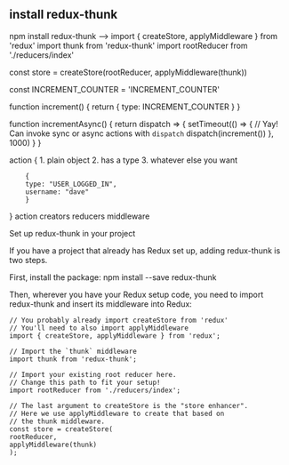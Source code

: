 ## install redux-thunk

npm install redux-thunk
--> 
import { createStore, applyMiddleware } from 'redux'
import thunk from 'redux-thunk'
import rootReducer from './reducers/index'

const store = createStore(rootReducer, applyMiddleware(thunk))


const INCREMENT_COUNTER = 'INCREMENT_COUNTER'

function increment() {
  return {
    type: INCREMENT_COUNTER
  }
}

function incrementAsync() {
  return dispatch => {
    setTimeout(() => {
      // Yay! Can invoke sync or async actions with `dispatch`
      dispatch(increment())
    }, 1000)
  }
}

action {
    1. plain object
    2. has a type
    3. whatever else you want

        {
        type: "USER_LOGGED_IN",
        username: "dave"
        }
}
action creators
reducers
middleware


Set up redux-thunk in your project

If you have a project that already has Redux set up, adding redux-thunk is two steps.

First, install the package: npm install --save redux-thunk

Then, wherever you have your Redux setup code, you need to import redux-thunk and insert its middleware into Redux:

    // You probably already import createStore from 'redux'
    // You'll need to also import applyMiddleware
    import { createStore, applyMiddleware } from 'redux';

    // Import the `thunk` middleware
    import thunk from 'redux-thunk';

    // Import your existing root reducer here.
    // Change this path to fit your setup!
    import rootReducer from './reducers/index';

    // The last argument to createStore is the "store enhancer".
    // Here we use applyMiddleware to create that based on
    // the thunk middleware.
    const store = createStore(
    rootReducer,
    applyMiddleware(thunk)
    );